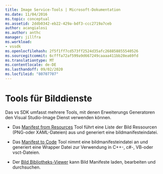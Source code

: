 ```yaml
---
title: Image Service-Tools | Microsoft-Dokumentation
ms.date: 11/04/2016
ms.topic: conceptual
ms.assetid: 2ddb0342-eb22-429a-bdf3-ccc2719a7ceb
author: acangialosi
ms.author: anthc
manager: jillfra
ms.workload:
- vssdk
ms.openlocfilehash: 2f5f1ff7cd573ff2524d35afc268858855540526
ms.sourcegitcommit: 6cfffa72af599a9d667249caaaa411bb28ea69fd
ms.translationtype: MT
ms.contentlocale: de-DE
ms.lasthandoff: 09/02/2020
ms.locfileid: "80707707"
---
```

# <a name="image-service-tools"></a>Tools für Bilddienste
Das vs SDK umfasst mehrere Tools, mit denen Erweiterungs Generatoren den Visual Studio-Image Dienst verwenden können.

- Das [Manifest from Resources](../../extensibility/internals/manifest-from-resources.md) Tool führt eine Liste der Bild Ressourcen (PNG-oder XAML-Dateien) aus und generiert eine bildmanifesteindatei.

- Das [Manifest to Code](../../extensibility/internals/manifest-to-code.md) Tool nimmt eine bildmanifesteindatei an und generiert eine Wrapper Datei zur Verwendung in C++-, c#-, VB-oder vsct-Dateien.

- Der [Bild Bibliotheks-Viewer](../../extensibility/internals/image-library-viewer.md) kann Bild Manifeste laden, bearbeiten und durchsuchen.
